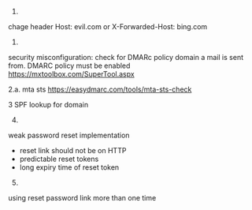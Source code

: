 1.
chage header
Host: evil.com
or
X-Forwarded-Host: bing.com

1.
security misconfiguration:
check for DMARc policy domain a mail is sent from. DMARC policy must be enabled
https://mxtoolbox.com/SuperTool.aspx

2.a. mta sts https://easydmarc.com/tools/mta-sts-check


3 
 SPF lookup  for domain

4.
weak password reset implementation
* reset link should not be on HTTP
* predictable reset tokens
* long expiry time of reset token

5.
using reset password link more than one time